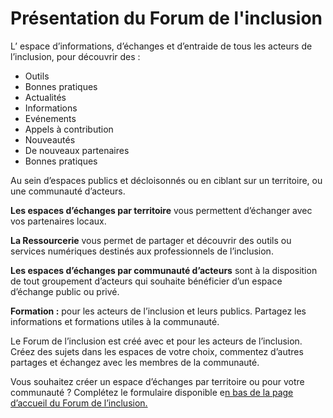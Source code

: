 # Présentation du Forum de l'inclusion

L’ espace d’informations, d’échanges et d’entraide de tous les acteurs de l’inclusion, pour découvrir des : 

* Outils
* Bonnes pratiques
* Actualités
* Informations
* Evénements
* Appels à contribution
* Nouveautés
* De nouveaux partenaires
* Bonnes pratiques

Au sein d’espaces publics et décloisonnés ou en ciblant sur un territoire, ou une communauté d’acteurs.

**Les espaces d’échanges par territoire** vous permettent d’échanger avec vos partenaires locaux.  


**La Ressourcerie** vous permet de partager et découvrir des outils ou services numériques destinés aux professionnels de l’inclusion.  


**Les espaces d’échanges par communauté d’acteurs** sont à la disposition de tout groupement d’acteurs qui souhaite bénéficier d’un espace d’échange public ou privé.  
  


**Formation :** pour les acteurs de l’inclusion et leurs publics. Partagez les informations et formations utiles à la communauté.  
  


Le Forum de l’inclusion est créé avec et pour les acteurs de l’inclusion. Créez des sujets dans les espaces de votre choix, commentez d’autres partages et échangez avec les membres de la communauté.  


Vous souhaitez créer un espace d’échanges par territoire ou pour votre communauté ? Complétez le formulaire disponible e[n bas de la page d’accueil du Forum de l’inclusion.](https://forum.inclusion.beta.gouv.fr/)  


